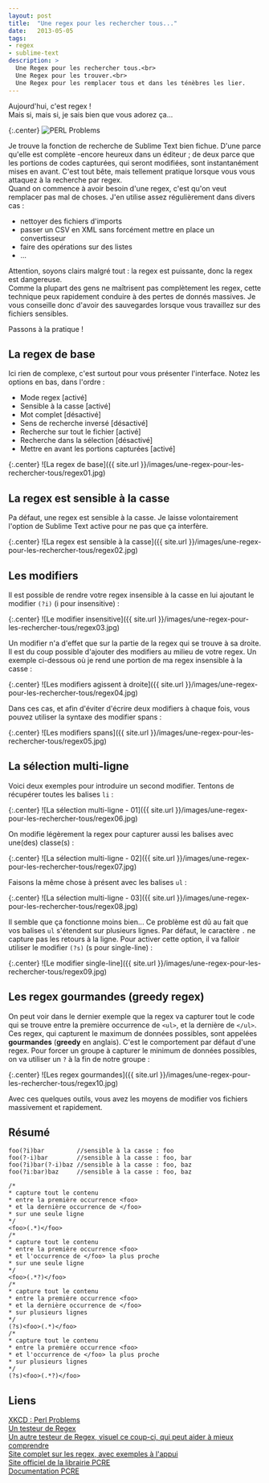 ```yaml
---
layout: post
title:  "Une regex pour les rechercher tous..."
date:   2013-05-05
tags: 
- regex
- sublime-text
description: >
  Une Regex pour les rechercher tous.<br>  
  Une Regex pour les trouver.<br>
  Une Regex pour les remplacer tous et dans les ténèbres les lier.
---
```


Aujourd'hui, c'est regex !   
Mais si, mais si, je sais bien que vous adorez ça...

{:.center}
![PERL Problems](http://imgs.xkcd.com/comics/perl_problems.png)

Je trouve la fonction de recherche de Sublime Text bien fichue. D'une parce qu'elle est complète -encore heureux dans un éditeur ; de deux parce que les portions de codes capturées, qui seront modifiées, sont instantanément mises en avant. C'est tout bête, mais tellement pratique lorsque vous vous attaquez à la recherche par regex.   
Quand on commence à avoir besoin d'une regex, c'est qu'on veut remplacer pas mal de choses. J'en utilise assez régulièrement dans divers cas :

* nettoyer des fichiers d'imports 
* passer un CSV en XML sans forcément mettre en place un convertisseur
* faire des opérations sur des listes
* ...

Attention, soyons clairs malgré tout : la regex est puissante, donc la regex est dangereuse.   
Comme la plupart des gens ne maîtrisent pas complètement les regex, cette technique peux rapidement conduire à des pertes de donnés massives. Je vous conseille donc d'avoir des sauvegardes lorsque vous travaillez sur des fichiers sensibles. 

Passons à la pratique !

## La regex de base
Ici rien de complexe, c'est surtout pour vous présenter l'interface. Notez les options en bas, dans l'ordre :

* Mode regex [activé]
* Sensible à la casse [activé]
* Mot complet [désactivé]
* Sens de recherche inversé [désactivé]
* Recherche sur tout le fichier [activé]
* Recherche dans la sélection [désactivé]
* Mettre en avant les portions capturées [activé]

{:.center}
![La regex de base]({{ site.url }}/images/une-regex-pour-les-rechercher-tous/regex01.jpg)

## La regex est sensible à la casse

Pa défaut, une regex est sensible à la casse. Je laisse volontairement l'option de Sublime Text active pour ne pas que ça interfère.

{:.center}
![La regex est sensible à la casse]({{ site.url }}/images/une-regex-pour-les-rechercher-tous/regex02.jpg)

## Les modifiers

Il est possible de rendre votre regex insensible à la casse en lui ajoutant le modifier `(?i)` (i pour insensitive) :

{:.center}
![Le modifier insensitive]({{ site.url }}/images/une-regex-pour-les-rechercher-tous/regex03.jpg)

Un modifier n'a d'effet que sur la partie de la regex qui se trouve à sa droite. Il est du coup possible d'ajouter des modifiers au milieu de votre regex. Un exemple ci-dessous où je rend une portion de ma regex insensible à la casse :

{:.center}
![Les modifiers agissent à droite]({{ site.url }}/images/une-regex-pour-les-rechercher-tous/regex04.jpg)

Dans ces cas, et afin d'éviter d'écrire deux modifiers à chaque fois, vous pouvez utiliser la syntaxe des modifier spans :

{:.center}
![Les modifiers spans]({{ site.url }}/images/une-regex-pour-les-rechercher-tous/regex05.jpg)

## La sélection multi-ligne

Voici deux exemples pour introduire un second modifier. Tentons de récupérer toutes les balises `li` :

{:.center}
![La sélection multi-ligne - 01]({{ site.url }}/images/une-regex-pour-les-rechercher-tous/regex06.jpg)

On modifie légèrement la regex pour capturer aussi les balises avec une(des) classe(s) :

{:.center}
![La sélection multi-ligne - 02]({{ site.url }}/images/une-regex-pour-les-rechercher-tous/regex07.jpg)

Faisons la même chose à présent avec les balises `ul` :

{:.center}
![La sélection multi-ligne - 03]({{ site.url }}/images/une-regex-pour-les-rechercher-tous/regex08.jpg)

Il semble que ça fonctionne moins bien... Ce problème est dû au fait que vos balises `ul` s'étendent sur plusieurs lignes. Par défaut, le caractère `.` ne capture pas les retours à la ligne. Pour activer cette option, il va falloir utiliser le modifier `(?s)` (s pour single-line) :

{:.center}
![Le modifier single-line]({{ site.url }}/images/une-regex-pour-les-rechercher-tous/regex09.jpg)

## Les regex gourmandes (greedy regex)

On peut voir dans le dernier exemple que la regex va capturer tout le code qui se trouve entre la première occurrence de `<ul>`, et la dernière de `</ul>`. 
Ces regex, qui capturent le maximum de données possibles, sont appelées **gourmandes** (**greedy** en anglais). C'est le comportement par défaut d'une regex. Pour forcer un groupe à capturer le minimum de données possibles, on va utiliser un `?` à la fin de notre groupe :

{:.center}
![Les regex gourmandes]({{ site.url }}/images/une-regex-pour-les-rechercher-tous/regex10.jpg)

Avec ces quelques outils, vous avez les moyens de modifier vos fichiers massivement et rapidement. 

## Résumé

	foo(?i)bar         //sensible à la casse : foo
	foo(?-i)bar        //sensible à la casse : foo, bar
	foo(?i)bar(?-i)baz //sensible à la casse : foo, baz
	foo(?i:bar)baz     //sensible à la casse : foo, baz

	/*
	* capture tout le contenu
	* entre la première occurrence <foo>
	* et la dernière occurrence de </foo>
	* sur une seule ligne
	*/
	<foo>(.*)</foo>
	/*
	* capture tout le contenu
	* entre la première occurrence <foo>
	* et l'occurrence de </foo> la plus proche
	* sur une seule ligne
	*/
	<foo>(.*?)</foo>
	/*
	* capture tout le contenu
	* entre la première occurrence <foo>
	* et la dernière occurrence de </foo>
	* sur plusieurs lignes
	*/
	(?s)<foo>(.*)</foo>
	/*
	* capture tout le contenu
	* entre la première occurrence <foo>
	* et l'occurrence de </foo> la plus proche
	* sur plusieurs lignes
	*/
	(?s)<foo>(.*?)</foo>

## Liens
[XKCD : Perl Problems](http://xkcd.com/1171/)   
[Un testeur de Regex](http://lumadis.be/regex/test_regex.php?lang=fr)   
[Un autre testeur de Regex, visuel ce coup-ci, qui peut aider à mieux comprendre](http://www.regexper.com/)   
[Site complet sur les regex, avec exemples à l'appui](http://www.regular-expressions.info/)   
[Site officiel de la librairie PCRE](http://www.pcre.org/)   
[Documentation PCRE](http://php.net/manual/fr/book.pcre.php)   